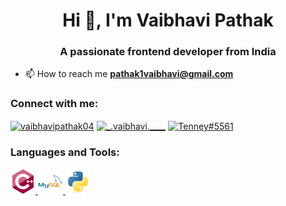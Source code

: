 <h1 align="center">Hi 👋, I'm Vaibhavi Pathak</h1>
<h3 align="center">A passionate frontend developer from India</h3>

- 📫 How to reach me **pathak1vaibhavi@gmail.com**

<h3 align="left">Connect with me:</h3>
<p align="left">
<a href="https://twitter.com/vaibhavipathak04" target="blank"><img align="center" src="https://raw.githubusercontent.com/rahuldkjain/github-profile-readme-generator/master/src/images/icons/Social/twitter.svg" alt="vaibhavipathak04" height="30" width="40" /></a>
<a href="https://instagram.com/_.vaibhavi.____" target="blank"><img align="center" src="https://raw.githubusercontent.com/rahuldkjain/github-profile-readme-generator/master/src/images/icons/Social/instagram.svg" alt="_.vaibhavi.____" height="30" width="40" /></a>
<a href="https://discord.gg/Tenney#5561" target="blank"><img align="center" src="https://raw.githubusercontent.com/rahuldkjain/github-profile-readme-generator/master/src/images/icons/Social/discord.svg" alt="Tenney#5561" height="30" width="40" /></a>
</p>

<h3 align="left">Languages and Tools:</h3>
<p align="left"> <a href="https://www.w3schools.com/cpp/" target="_blank" rel="noreferrer"> <img src="https://raw.githubusercontent.com/devicons/devicon/master/icons/cplusplus/cplusplus-original.svg" alt="cplusplus" width="40" height="40"/> </a> <a href="https://www.mysql.com/" target="_blank" rel="noreferrer"> <img src="https://raw.githubusercontent.com/devicons/devicon/master/icons/mysql/mysql-original-wordmark.svg" alt="mysql" width="40" height="40"/> </a> <a href="https://www.python.org" target="_blank" rel="noreferrer"> <img src="https://raw.githubusercontent.com/devicons/devicon/master/icons/python/python-original.svg" alt="python" width="40" height="40"/> </a> </p>
